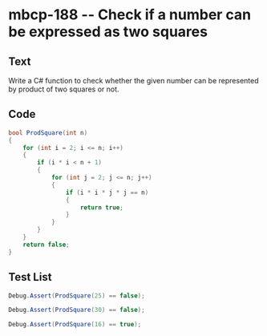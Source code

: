 # mbcp-188 -- Check if a number can be expressed as two squares

## Text

Write a C# function to check whether the given number can be represented by product of two squares or not.

## Code

```csharp
bool ProdSquare(int n)  
{  
    for (int i = 2; i <= n; i++)  
    {  
        if (i * i < n + 1)  
        {  
            for (int j = 2; j <= n; j++)  
            {  
                if (i * i * j * j == n)  
                {  
                    return true;  
                }  
            }  
        }  
    }  
    return false;  
}
```

## Test List

```csharp
Debug.Assert(ProdSquare(25) == false);
```

```csharp
Debug.Assert(ProdSquare(30) == false);
```

```csharp
Debug.Assert(ProdSquare(16) == true);
```
